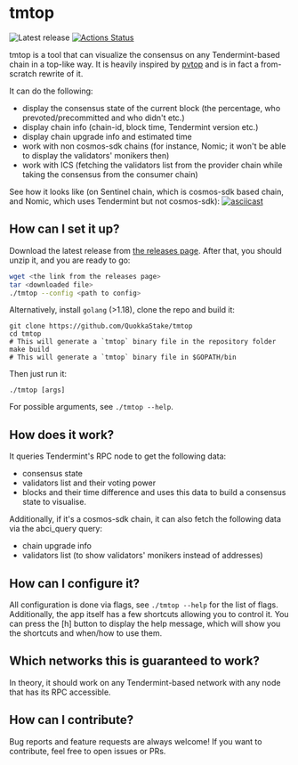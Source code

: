 # tmtop

![Latest release](https://img.shields.io/github/v/release/QuokkaStake/tmtop)
[![Actions Status](https://github.com/QuokkaStake/tmtop/workflows/test/badge.svg)](https://github.com/QuokkaStake/tmtop/actions)

tmtop is a tool that can visualize the consensus on any Tendermint-based chain in a top-like way.
It is heavily inspired by [pvtop](https://github.com/blockpane/pvtop) and is in fact a from-scratch rewrite of it.

It can do the following:
- display the consensus state of the current block (the percentage, who prevoted/precommitted and who didn't etc.)
- display chain info (chain-id, block time, Tendermint version etc.)
- display chain upgrade info and estimated time
- work with non cosmos-sdk chains (for instance, Nomic; it won't be able to display the validators' monikers then)
- work with ICS (fetching the validators list from the provider chain while taking the consensus from the consumer chain)

See how it looks like (on Sentinel chain, which is cosmos-sdk based chain, and Nomic, which uses Tendermint but not cosmos-sdk):
[![asciicast](https://asciinema.org/a/pnmH6j1MHGNdUY8y4eF2Ut21M.svg)](https://asciinema.org/a/pnmH6j1MHGNdUY8y4eF2Ut21M)

## How can I set it up?

Download the latest release from [the releases page](https://github.com/QuokkaStake/tmtop/releases/). After that, you should unzip it, and you are ready to go:

```sh
wget <the link from the releases page>
tar <downloaded file>
./tmtop --config <path to config>
```

Alternatively, install `golang` (>1.18), clone the repo and build it:
```
git clone https://github.com/QuokkaStake/tmtop
cd tmtop
# This will generate a `tmtop` binary file in the repository folder
make build
# This will generate a `tmtop` binary file in $GOPATH/bin
```

Then just run it:

```
./tmtop [args]
```

For possible arguments, see `./tmtop --help`.

## How does it work?

It queries Tendermint's RPC node to get the following data:
- consensus state
- validators list and their voting power
- blocks and their time difference
and uses this data to build a consensus state to visualise.

Additionally, if it's a cosmos-sdk chain, it can also fetch the following data via the abci_query query:
- chain upgrade info
- validators list (to show validators' monikers instead of addresses)

## How can I configure it?

All configuration is done via flags, see `./tmtop --help` for the list of flags.
Additionally, the app itself has a few shortcuts allowing you to control it.
You can press the [h] button to display the help message, which will show you the shortcuts and when/how to use them.


## Which networks this is guaranteed to work?

In theory, it should work on any Tendermint-based network with any node that has its RPC accessible.

## How can I contribute?

Bug reports and feature requests are always welcome! If you want to contribute, feel free to open issues or PRs.
